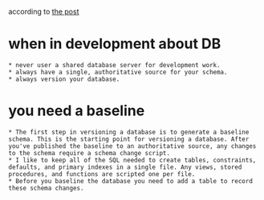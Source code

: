   according to [the post](https://blog.codinghorror.com/get-your-database-under-version-control/ "get your database under version control")
# when in development about DB [](https://odetocode.com/blogs/scott/archive/2008/01/30/three-rules-for-database-work.aspx)
	* never user a shared database server for development work.
	* always have a single, authoritative source for your schema.
	* always version your database.
# you need a baseline [](https://odetocode.com/blogs/scott/archive/2008/01/31/versioning-databases-the-baseline.aspx)
	* The first step in versioning a database is to generate a baseline schema. This is the starting point for versioning a database. After you've published the baseline to an authoritative source, any changes to the schema require a schema change script.
  	* I like to keep all of the SQL needed to create tables, constraints, defaults, and primary indexes in a single file. Any views, stored procedures, and functions are scripted one per file.
	* Before you baseline the database you need to add a table to record these schema changes.